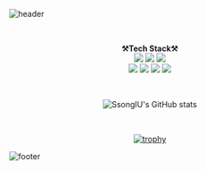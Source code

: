 ![header](https://capsule-render.vercel.app/api?type=waving&color=a3cca2&height=250&section=header&text=Inuk%20Song&fontSize=80&animation=fadeIn&fontAlignY=45)

</br>

<p align="center" display="inline-block">
  <Strong>⚒️Tech Stack⚒️</Strong><br>
  <img src="https://img.shields.io/badge/Python-3776AB.svg?&style=for-the-badge&logo=Python&logoColor=black">
  <img src="https://img.shields.io/badge/R-276DC3.svg?&style=for-the-badge&logo=R&logoColor=black">
  <img src="https://img.shields.io/badge/MySQL-4479A1.svg?&style=for-the-badge&logo=MySQL&logoColor=black"><br>
  <img src="https://img.shields.io/badge/Linux-FCC624.svg?&style=for-the-badge&logo=Linux&logoColor=black">
  <img src="https://img.shields.io/badge/Git-F05032.svg?&style=for-the-badge&logo=Git&logoColor=black">
  <img src="https://img.shields.io/badge/Docker-2496ED.svg?&style=for-the-badge&logo=Docker&logoColor=black">
  <img src="https://img.shields.io/badge/Tableau-E97627.svg?&style=for-the-badge&logo=Tableau&logoColor=black">

</p>

</br>

<div align="center">

![SsongIU's GitHub stats](https://github-readme-stats.vercel.app/api?username=SsongIU&show_icons=true&theme=swift)

</br>

[![trophy](https://github-profile-trophy.vercel.app/?username=SsongIU&row=1)](https://github.com/ryo-ma/github-profile-trophy)

</div>

![footer](https://capsule-render.vercel.app/api?type=waving&section=footer&color=a3cca2)
